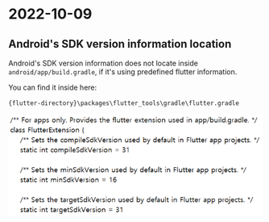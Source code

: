 # 2022-10-09
## Android's SDK version information location
Android's SDK version information does not locate inside 
`android/app/build.gradle`, if it's using predefined flutter information.

You can find it inside here:
```
{flutter-directory}\packages\flutter_tools\gradle\flutter.gradle
```
![flutter_version](flutter_version.PNG)
